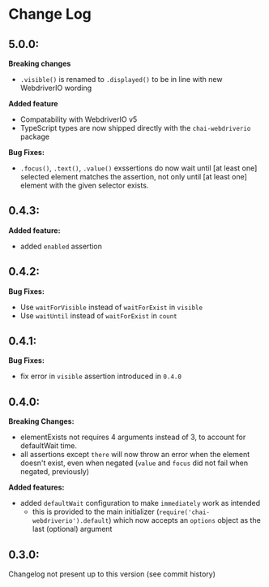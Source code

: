 # Change Log

## 5.0.0:
**Breaking changes** 
- `.visible()` is renamed to `.displayed()` to be in line with new WebdriverIO wording

**Added feature**
- Compatability with WebdriverIO v5
- TypeScript types are now shipped directly with the `chai-webdriverio` package

**Bug Fixes:**
- `.focus()`, `.text()`, `.value()` exssertions do now wait until [at least one] selected element matches the assertion, not only until [at least one] element with the given selector exists.

## 0.4.3:
**Added feature:**
- added `enabled` assertion

## 0.4.2:

**Bug Fixes:**
- Use `waitForVisible` instead of `waitForExist` in `visible`
- Use `waitUntil` instead of `waitForExist` in `count`

## 0.4.1:

**Bug Fixes:**
- fix error in `visible` assertion introduced in `0.4.0`

## 0.4.0:

**Breaking Changes:**
- elementExists not requires 4 arguments instead of 3, to account for defaultWait time.
- all assertions except `there` will now throw an error when the element doesn't exist, even when negated (`value` and `focus` did not fail when negated, previously)

**Added features:**
- added `defaultWait` configuration to make `immediately` work as intended
  - this is provided to the main initializer (`require('chai-webdriverio').default`) which now accepts an `options` object as the last (optional) argument

## 0.3.0:

Changelog not present up to this version (see commit history)
